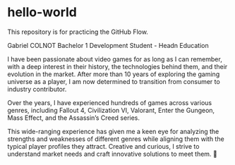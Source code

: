 # hello-world
This repository is for practicing the GitHub Flow.

Gabriel COLNOT
Bachelor 1 Development Student - Headn Education

I have been passionate about video games for as long as I can remember, with a deep interest in their history, the technologies behind them, and their evolution in the market.
After more than 10 years of exploring the gaming universe as a player, I am now determined to transition from consumer to industry contributor.

Over the years, I have experienced hundreds of games across various genres, including Fallout 4, Civilization VI, Valorant, Enter the Gungeon, Mass Effect, and the Assassin’s Creed series.

This wide-ranging experience has given me a keen eye for analyzing the strengths and weaknesses of different genres while aligning them with the typical player profiles they attract. Creative and curious,
I strive to understand market needs and craft innovative solutions to meet them. 🚀
